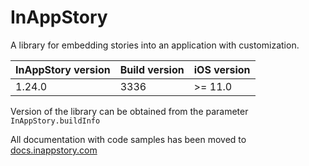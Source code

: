 # InAppStory

A library for embedding stories into an application with customization.

| InAppStory version | Build version | iOS version |
|--------------------|---------------|-------------|
| 1.24.0             | 3336          | >= 11.0     |

Version of the library can be obtained from the parameter `InAppStory.buildInfo`

All documentation with code samples has been moved to [docs.inappstory.com](https://docs.inappstory.com/sdk-guides/ios/how-to-get-started.html)
